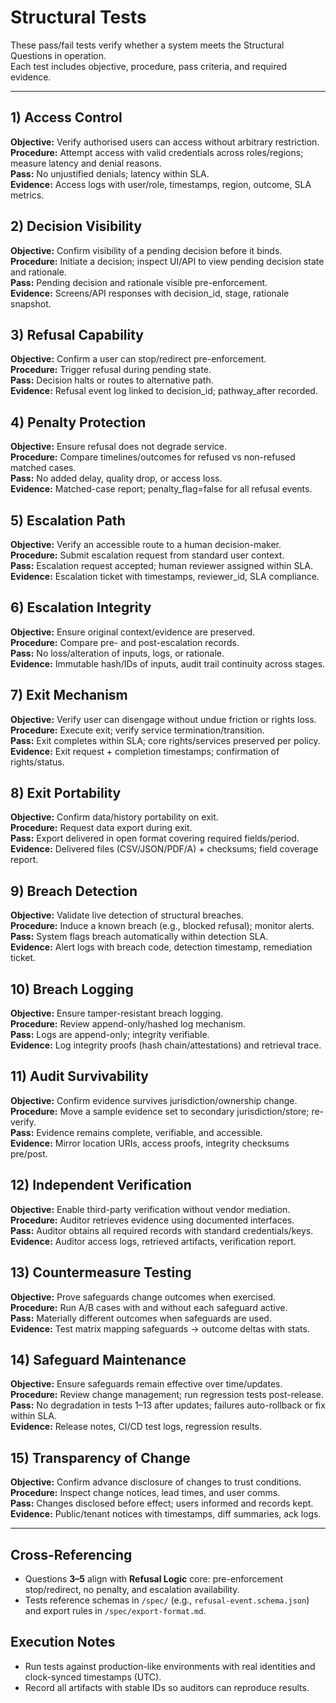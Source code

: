 # Structural Tests

These pass/fail tests verify whether a system meets the Structural Questions in operation.  
Each test includes objective, procedure, pass criteria, and required evidence.

---

## 1) Access Control
**Objective:** Verify authorised users can access without arbitrary restriction.  
**Procedure:** Attempt access with valid credentials across roles/regions; measure latency and denial reasons.  
**Pass:** No unjustified denials; latency within SLA.  
**Evidence:** Access logs with user/role, timestamps, region, outcome, SLA metrics.

## 2) Decision Visibility
**Objective:** Confirm visibility of a pending decision before it binds.  
**Procedure:** Initiate a decision; inspect UI/API to view pending decision state and rationale.  
**Pass:** Pending decision and rationale visible pre-enforcement.  
**Evidence:** Screens/API responses with decision_id, stage, rationale snapshot.

## 3) Refusal Capability
**Objective:** Confirm a user can stop/redirect pre-enforcement.  
**Procedure:** Trigger refusal during pending state.  
**Pass:** Decision halts or routes to alternative path.  
**Evidence:** Refusal event log linked to decision_id; pathway_after recorded.

## 4) Penalty Protection
**Objective:** Ensure refusal does not degrade service.  
**Procedure:** Compare timelines/outcomes for refused vs non-refused matched cases.  
**Pass:** No added delay, quality drop, or access loss.  
**Evidence:** Matched-case report; penalty_flag=false for all refusal events.

## 5) Escalation Path
**Objective:** Verify an accessible route to a human decision-maker.  
**Procedure:** Submit escalation request from standard user context.  
**Pass:** Escalation request accepted; human reviewer assigned within SLA.  
**Evidence:** Escalation ticket with timestamps, reviewer_id, SLA compliance.

## 6) Escalation Integrity
**Objective:** Ensure original context/evidence are preserved.  
**Procedure:** Compare pre- and post-escalation records.  
**Pass:** No loss/alteration of inputs, logs, or rationale.  
**Evidence:** Immutable hash/IDs of inputs, audit trail continuity across stages.

## 7) Exit Mechanism
**Objective:** Verify user can disengage without undue friction or rights loss.  
**Procedure:** Execute exit; verify service termination/transition.  
**Pass:** Exit completes within SLA; core rights/services preserved per policy.  
**Evidence:** Exit request + completion timestamps; confirmation of rights/status.

## 8) Exit Portability
**Objective:** Confirm data/history portability on exit.  
**Procedure:** Request data export during exit.  
**Pass:** Export delivered in open format covering required fields/period.  
**Evidence:** Delivered files (CSV/JSON/PDF/A) + checksums; field coverage report.

## 9) Breach Detection
**Objective:** Validate live detection of structural breaches.  
**Procedure:** Induce a known breach (e.g., blocked refusal); monitor alerts.  
**Pass:** System flags breach automatically within detection SLA.  
**Evidence:** Alert logs with breach code, detection timestamp, remediation ticket.

## 10) Breach Logging
**Objective:** Ensure tamper-resistant breach logging.  
**Procedure:** Review append-only/hashed log mechanism.  
**Pass:** Logs are append-only; integrity verifiable.  
**Evidence:** Log integrity proofs (hash chain/attestations) and retrieval trace.

## 11) Audit Survivability
**Objective:** Confirm evidence survives jurisdiction/ownership change.  
**Procedure:** Move a sample evidence set to secondary jurisdiction/store; re-verify.  
**Pass:** Evidence remains complete, verifiable, and accessible.  
**Evidence:** Mirror location URIs, access proofs, integrity checksums pre/post.

## 12) Independent Verification
**Objective:** Enable third-party verification without vendor mediation.  
**Procedure:** Auditor retrieves evidence using documented interfaces.  
**Pass:** Auditor obtains all required records with standard credentials/keys.  
**Evidence:** Auditor access logs, retrieved artifacts, verification report.

## 13) Countermeasure Testing
**Objective:** Prove safeguards change outcomes when exercised.  
**Procedure:** Run A/B cases with and without each safeguard active.  
**Pass:** Materially different outcomes when safeguards are used.  
**Evidence:** Test matrix mapping safeguards → outcome deltas with stats.

## 14) Safeguard Maintenance
**Objective:** Ensure safeguards remain effective over time/updates.  
**Procedure:** Review change management; run regression tests post-release.  
**Pass:** No degradation in tests 1–13 after updates; failures auto-rollback or fix within SLA.  
**Evidence:** Release notes, CI/CD test logs, regression results.

## 15) Transparency of Change
**Objective:** Confirm advance disclosure of changes to trust conditions.  
**Procedure:** Inspect change notices, lead times, and user comms.  
**Pass:** Changes disclosed before effect; users informed and records kept.  
**Evidence:** Public/tenant notices with timestamps, diff summaries, ack logs.

---

## Cross-Referencing

- Questions **3–5** align with **Refusal Logic** core: pre-enforcement stop/redirect, no penalty, and escalation availability.  
- Tests reference schemas in `/spec/` (e.g., `refusal-event.schema.json`) and export rules in `/spec/export-format.md`.

## Execution Notes

- Run tests against production-like environments with real identities and clock-synced timestamps (UTC).  
- Record all artifacts with stable IDs so auditors can reproduce results.
